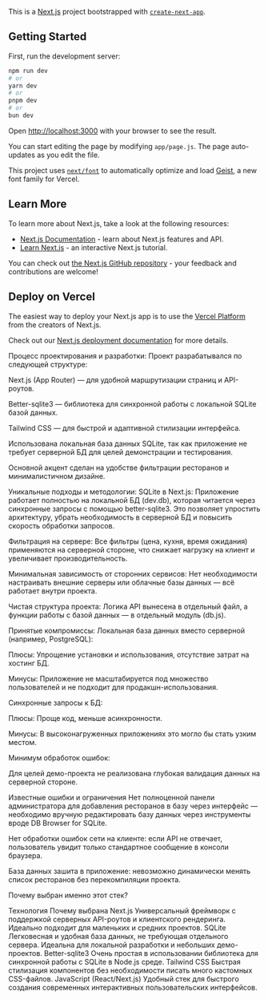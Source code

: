 This is a [Next.js](https://nextjs.org) project bootstrapped with [`create-next-app`](https://github.com/vercel/next.js/tree/canary/packages/create-next-app).

## Getting Started

First, run the development server:

```bash
npm run dev
# or
yarn dev
# or
pnpm dev
# or
bun dev
```

Open [http://localhost:3000](http://localhost:3000) with your browser to see the result.

You can start editing the page by modifying `app/page.js`. The page auto-updates as you edit the file.

This project uses [`next/font`](https://nextjs.org/docs/app/building-your-application/optimizing/fonts) to automatically optimize and load [Geist](https://vercel.com/font), a new font family for Vercel.

## Learn More

To learn more about Next.js, take a look at the following resources:

- [Next.js Documentation](https://nextjs.org/docs) - learn about Next.js features and API.
- [Learn Next.js](https://nextjs.org/learn) - an interactive Next.js tutorial.

You can check out [the Next.js GitHub repository](https://github.com/vercel/next.js) - your feedback and contributions are welcome!

## Deploy on Vercel

The easiest way to deploy your Next.js app is to use the [Vercel Platform](https://vercel.com/new?utm_medium=default-template&filter=next.js&utm_source=create-next-app&utm_campaign=create-next-app-readme) from the creators of Next.js.

Check out our [Next.js deployment documentation](https://nextjs.org/docs/app/building-your-application/deploying) for more details.

 Процесс проектирования и разработки:
Проект разрабатывался по следующей структуре:

Next.js (App Router) — для удобной маршрутизации страниц и API-роутов.

Better-sqlite3 — библиотека для синхронной работы с локальной SQLite базой данных.

Tailwind CSS — для быстрой и адаптивной стилизации интерфейса.

Использована локальная база данных SQLite, так как приложение не требует серверной БД для целей демонстрации и тестирования.

Основной акцент сделан на удобстве фильтрации ресторанов и минималистичном дизайне.

 Уникальные подходы и методологии:
SQLite в Next.js: Приложение работает полностью на локальной БД (dev.db), которая читается через синхронные запросы с помощью better-sqlite3. Это позволяет упростить архитектуру, убрать необходимость в серверной БД и повысить скорость обработки запросов.

Фильтрация на сервере: Все фильтры (цена, кухня, время ожидания) применяются на серверной стороне, что снижает нагрузку на клиент и увеличивает производительность.

Минимальная зависимость от сторонних сервисов: Нет необходимости настраивать внешние серверы или облачные базы данных — всё работает внутри проекта.

Чистая структура проекта: Логика API вынесена в отдельный файл, а функции работы с базой данных — в отдельный модуль (db.js).

 Принятые компромиссы:
Локальная база данных вместо серверной (например, PostgreSQL):

Плюсы: Упрощение установки и использования, отсутствие затрат на хостинг БД.

Минусы: Приложение не масштабируется под множество пользователей и не подходит для продакшн-использования.

Синхронные запросы к БД:

Плюсы: Проще код, меньше асинхронности.

Минусы: В высоконагруженных приложениях это могло бы стать узким местом.

Минимум обработок ошибок:

Для целей демо-проекта не реализована глубокая валидация данных на серверной стороне.

 Известные ошибки и ограничения
Нет полноценной панели администратора для добавления ресторанов в базу через интерфейс — необходимо вручную редактировать базу данных через инструменты вроде DB Browser for SQLite.

Нет обработки ошибок сети на клиенте: если API не отвечает, пользователь увидит только стандартное сообщение в консоли браузера.

База данных зашита в приложение: невозможно динамически менять список ресторанов без перекомпиляции проекта.

 Почему выбран именно этот стек?

Технология	Почему выбрана
Next.js	Универсальный фреймворк с поддержкой серверных API-роутов и клиентского рендеринга. Идеально подходит для маленьких и средних проектов.
SQLite	Легковесная и удобная база данных, не требующая отдельного сервера. Идеальна для локальной разработки и небольших демо-проектов.
Better-sqlite3	Очень простая в использовании библиотека для синхронной работы с SQLite в Node.js среде.
Tailwind CSS	Быстрая стилизация компонентов без необходимости писать много кастомных CSS-файлов.
JavaScript (React/Next.js)	Удобный стек для быстрого создания современных интерактивных пользовательских интерфейсов. 
